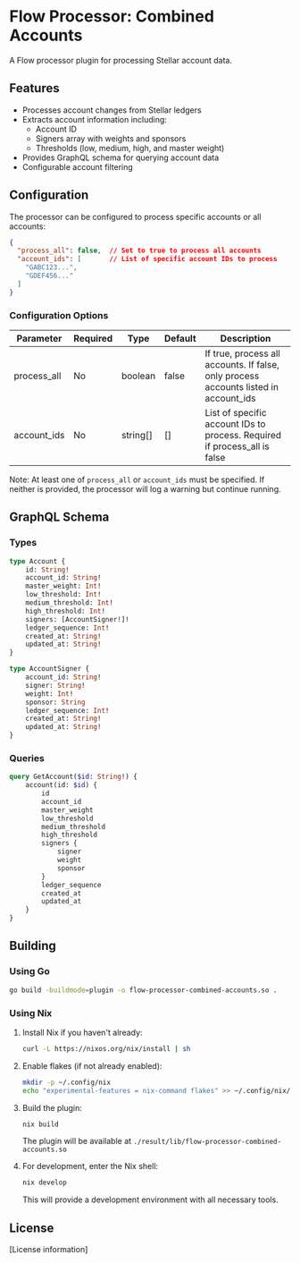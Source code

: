 # Flow Processor: Combined Accounts

A Flow processor plugin for processing Stellar account data.

## Features

- Processes account changes from Stellar ledgers
- Extracts account information including:
  - Account ID
  - Signers array with weights and sponsors
  - Thresholds (low, medium, high, and master weight)
- Provides GraphQL schema for querying account data
- Configurable account filtering

## Configuration

The processor can be configured to process specific accounts or all accounts:

```json
{
  "process_all": false,  // Set to true to process all accounts
  "account_ids": [       // List of specific account IDs to process
    "GABC123...",
    "GDEF456..."
  ]
}
```

### Configuration Options

| Parameter | Required | Type | Default | Description |
|-----------|----------|------|---------|-------------|
| process_all | No | boolean | false | If true, process all accounts. If false, only process accounts listed in account_ids |
| account_ids | No | string[] | [] | List of specific account IDs to process. Required if process_all is false |

Note: At least one of `process_all` or `account_ids` must be specified. If neither is provided, the processor will log a warning but continue running.

## GraphQL Schema

### Types

```graphql
type Account {
    id: String!
    account_id: String!
    master_weight: Int!
    low_threshold: Int!
    medium_threshold: Int!
    high_threshold: Int!
    signers: [AccountSigner!]!
    ledger_sequence: Int!
    created_at: String!
    updated_at: String!
}

type AccountSigner {
    account_id: String!
    signer: String!
    weight: Int!
    sponsor: String
    ledger_sequence: Int!
    created_at: String!
    updated_at: String!
}
```

### Queries

```graphql
query GetAccount($id: String!) {
    account(id: $id) {
        id
        account_id
        master_weight
        low_threshold
        medium_threshold
        high_threshold
        signers {
            signer
            weight
            sponsor
        }
        ledger_sequence
        created_at
        updated_at
    }
}
```

## Building

### Using Go

```bash
go build -buildmode=plugin -o flow-processor-combined-accounts.so .
```

### Using Nix

1. Install Nix if you haven't already:
   ```bash
   curl -L https://nixos.org/nix/install | sh
   ```

2. Enable flakes (if not already enabled):
   ```bash
   mkdir -p ~/.config/nix
   echo "experimental-features = nix-command flakes" >> ~/.config/nix/nix.conf
   ```

3. Build the plugin:
   ```bash
   nix build
   ```
   The plugin will be available at `./result/lib/flow-processor-combined-accounts.so`

4. For development, enter the Nix shell:
   ```bash
   nix develop
   ```
   This will provide a development environment with all necessary tools.

## License

[License information] 